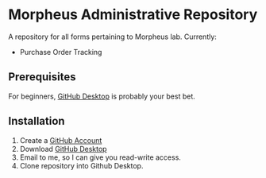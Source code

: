 # Morpheus Administrative Repository
A repository for all forms pertaining to Morpheus lab. Currently:

- Purchase Order Tracking

## Prerequisites
For beginners, [GitHub Desktop]( https://desktop.github.com/) is probably your best bet. 
## Installation
1. Create a [GitHub Account]( https://github.com/join)
2. Download [GitHub Desktop]( https://desktop.github.com/)
3. Email to me, so I can give you read-write access. 
4. Clone repository into Github Desktop.


